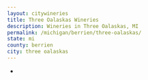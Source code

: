 ```yaml
---
layout: citywineries
title: Three Oalaskas Wineries
description: Wineries in Three Oalaskas, MI
permalink: /michigan/berrien/three-oalaskas/
state: mi
county: berrien
city: three oalaskas
---
```

-
